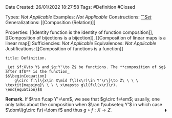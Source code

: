 <br />
<br />

Date Created: 26/01/2022 18:27:58
Tags: #Definition #Closed 

Types: _Not Applicable_
Examples: _Not Applicable_ 
Constructions: [$\cat{Set}$](Category%20of%20Sets.md)
Generalizations: [[Composition (Relation)]]

Properties: [[Identity function is the identity of function composition]], [[Composition of bijections is a bijection]], [[Composition of linear maps is a linear map]]
Sufficiencies: _Not Applicable_
Equivalences: _Not Applicable_
Justifications: [[Composition of functions is a function]]

``` ad-Definition
title: Definition.

_Let $f:X\to Y$ and $g:Y'\to Z$ be functions. The **composition of $g$ after $f$** is the function_
$$\begin{equation}
    g\circ f:\l\{x\in X\mid f\l(x\r)\in Y'\r\}\to Z\ \ \ \ \textit{mapping}\ \ \ \ x\mapsto g\l(f\l(x\r)\r).
\end{equation}$$

```

**Remark.**  If $\ran f\cap Y'=\em$, we see that $g\circ f=\em$; usually, one only talks about the composition when $\ran f\subseteq Y'$ in which case $\dom\l(g\circ f\r)=\dom f$ and thus $g\circ f:X\to Z$.<span style="float:right;">$\blacklozenge$</span>
